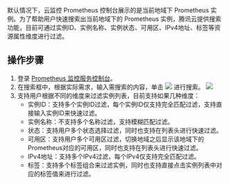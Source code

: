 


默认情况下，云监控 Prometheus 控制台展示的是当前地域下 Prometheus 实例。为了帮助用户快速搜索出当前地域下的 Prometheus 实例，腾讯云提供搜索功能，目前可通过实例ID、实例名称、实例状态、可用区、IPv4地址、标签等资源属性维度进行过滤。



## 操作步骤

1. 登录 [ Prometheus 监控服务控制台](https://console.cloud.tencent.com/monitor/prometheus)。
2. 在搜索框中，根据实际需求，输入需搜索的内容，单击 <img src="https://main.qcloudimg.com/raw/3cca38f08eaa87087cdd1b81eaf08a0a.png" style="margin: 0;"></img> 进行搜索。
![](https://main.qcloudimg.com/raw/b7d41a3c2133d18fbf2ac927da3d1717.png)
3. 支持用户根据不同的维度来过滤实例列表，目前支持如果几种维度：
    - 实例ID：支持多个实例ID过滤，每个实例ID仅支持完全匹配过滤，支持直接输入实例ID来快速过滤。
    - 实例名称：不支持多个名称过滤，支持模糊匹配过滤。
    - 状态：支持用户多个状态选择过滤，同时也支持在列表头进行快速过滤。
    - 可用区：支持用户多个可用区过滤，切换地域之后显示该地域下的Prometheus对应的可用区，同时也支持在列表头进行快速过滤。
    - IPv4地址：支持多个IPv4过滤，每个IPv4仅支持完全匹配过滤。
    - 标签：支持多个标签组合来过滤实例，同时也支持直接点击实例列表中对应的标签值来进行过滤。
